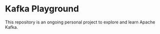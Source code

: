# Kafka Playground
This repository is an ongoing personal project to explore and learn Apache Kafka.
